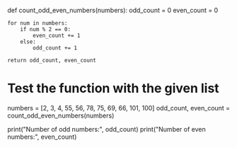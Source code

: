 def count_odd_even_numbers(numbers):
    odd_count = 0
    even_count = 0

    for num in numbers:
        if num % 2 == 0:
            even_count += 1
        else:
            odd_count += 1

    return odd_count, even_count


# Test the function with the given list
numbers = [2, 3, 4, 55, 56, 78, 75, 69, 66, 101, 100]
odd_count, even_count = count_odd_even_numbers(numbers)

print("Number of odd numbers:", odd_count)
print("Number of even numbers:", even_count)

